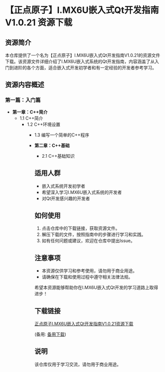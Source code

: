 # 【正点原子】I.MX6U嵌入式Qt开发指南V1.0.21 资源下载

## 资源简介

本仓库提供了一个名为【正点原子】I.MX6U嵌入式Qt开发指南V1.0.21的资源文件下载。该资源文件详细介绍了I.MX6U嵌入式系统的Qt开发指南，内容涵盖了从入门到进阶的各个方面，适合嵌入式开发初学者和有一定经验的开发者参考学习。

## 资源内容概述

### 第一篇：入门篇

- **第一章：C++简介**
  - 1.1 C++简介
    - 1.2 C++环境设置
      - 1.3 编写一个简单的C++程序

      - **第二章：C++基础**
        - 2.1 C++基础知识

        ## 适用人群

        - 嵌入式系统开发初学者
        - 希望深入学习I.MX6U嵌入式系统的开发者
        - 对Qt开发感兴趣的开发者

        ## 如何使用

        1. 点击仓库中的下载链接，获取资源文件。
        2. 解压下载的文件，按照指南中的步骤进行学习和实践。
        3. 如有任何问题或建议，欢迎在仓库中提出Issue。

        ## 注意事项

        - 本资源仅供学习和参考使用，请勿用于商业用途。
        - 请确保在下载和使用过程中遵守相关法律法规。

        希望本资源能够帮助你在I.MX6U嵌入式Qt开发的学习道路上取得进步！

        ## 下载链接
        [正点原子I.MX6U嵌入式Qt开发指南V1.0.21资源下载](https://pan.quark.cn/s/b394dae2f452) 

        (备用: [备用下载](https://pan.baidu.com/s/1FcoTNsSROQGddHfM5N1Gjw?pwd=1234))

        ## 说明

        该仓库仅用于学习交流，请勿用于商业用途。
